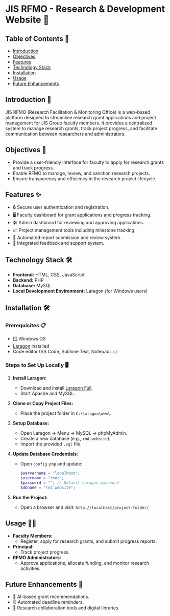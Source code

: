 # JIS RFMO - Research & Development Website 🚀

## Table of Contents 📑
- [Introduction](#introduction)
- [Objectives](#objectives)
- [Features](#features)
- [Technology Stack](#technology-stack)
- [Installation](#installation)
- [Usage](#usage)
- [Future Enhancements](#future-enhancements)

## Introduction 📖
JIS RFMO (Research Facilitation & Monitoring Office) is a web-based platform designed to streamline research grant applications and project management for JIS Group faculty members. It provides a centralized system to manage research grants, track project progress, and facilitate communication between researchers and administrators.

## Objectives 🎯
- Provide a user-friendly interface for faculty to apply for research grants and track progress.
- Enable RFMO to manage, review, and sanction research projects.
- Ensure transparency and efficiency in the research project lifecycle.

## Features ✨
- 🔒 Secure user authentication and registration.
- 🖥️ Faculty dashboard for grant applications and progress tracking.
- 🛠️ Admin dashboard for reviewing and approving applications.
- 📈 Project management tools including milestone tracking.
- 📝 Automated report submission and review system.
- 📨 Integrated feedback and support system.

## Technology Stack 🛠️
- **Frontend:** HTML, CSS, JavaScript
- **Backend:** PHP
- **Database:** MySQL
- **Local Development Environment:** Laragon (for Windows users)

## Installation 🛠️
### Prerequisites 📋
- 🪟 Windows OS
- [Laragon](https://laragon.org/) installed
- Code editor (VS Code, Sublime Text, Notepad++)

### Steps to Set Up Locally 🖥️
1. **Install Laragon:**
   - Download and install [Laragon Full](https://laragon.org/).
   - Start Apache and MySQL.

2. **Clone or Copy Project Files:**
   - Place the project folder in `C:\laragon\www\`.

3. **Setup Database:**
   - Open Laragon → Menu → MySQL → phpMyAdmin.
   - Create a new database (e.g., `rnd_website`).
   - Import the provided `.sql` file.

4. **Update Database Credentials:**
   - Open `config.php` and update:
     ```php
     $servername = "localhost";
     $username = "root";
     $password = ""; // Default Laragon password
     $dbname = "rnd_website";
     ```

5. **Run the Project:**
   - Open a browser and visit: `http://localhost/project-folder/`

## Usage 🧑‍💻
- **Faculty Members:**
  - Register, apply for research grants, and submit progress reports.
- **Principal:**
  - Track project progress.
- **RFMO Administrators:**
  - Approve applications, allocate funding, and monitor research activities.

## Future Enhancements 🔮
- 🤖 AI-based grant recommendations.
- ⏰ Automated deadline reminders.
- 🤝 Research collaboration tools and digital libraries.

